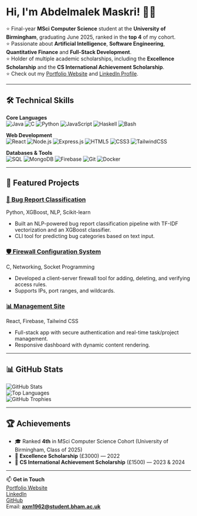 # Hi, I'm Abdelmalek Maskri! 👋🏻

⭐ Final-year **MSci Computer Science** student at the **University of Birmingham**, graduating June 2025, ranked in the **top 4** of my cohort.  
⭐ Passionate about **Artificial Intelligence**, **Software Engineering**, **Quantitative Finance** and **Full-Stack Development**.  
⭐ Holder of multiple academic scholarships, including the **Excellence Scholarship** and the **CS International Achievement Scholarship**.  
⭐ Check out my [Portfolio Website](https://abdelmalek-maskri.netlify.app) and [LinkedIn Profile](https://www.linkedin.com/in/abdelmalek-maskri-a43670237/).

---

## 🛠 Technical Skills

**Core Languages**  
![Java](https://img.shields.io/badge/Java-007396?style=for-the-badge&logo=openjdk&logoColor=white)
![C](https://img.shields.io/badge/C-00599C?style=for-the-badge&logo=c&logoColor=white)
![Python](https://img.shields.io/badge/Python-3776AB?style=for-the-badge&logo=python&logoColor=white)
![JavaScript](https://img.shields.io/badge/JavaScript-F7DF1E?style=for-the-badge&logo=javascript&logoColor=black)
![Haskell](https://img.shields.io/badge/Haskell-5e5086?style=for-the-badge&logo=haskell&logoColor=white)
![Bash](https://img.shields.io/badge/Bash-4EAA25?style=for-the-badge&logo=gnu-bash&logoColor=white)

**Web Development**  
![React](https://img.shields.io/badge/React-20232A?style=for-the-badge&logo=react&logoColor=61DAFB)
![Node.js](https://img.shields.io/badge/Node.js-339933?style=for-the-badge&logo=node-dot-js&logoColor=white)
![Express.js](https://img.shields.io/badge/Express.js-000000?style=for-the-badge&logo=express&logoColor=white)
![HTML5](https://img.shields.io/badge/HTML5-E34F26?style=for-the-badge&logo=html5&logoColor=white)
![CSS3](https://img.shields.io/badge/CSS3-1572B6?style=for-the-badge&logo=css3&logoColor=white)
![TailwindCSS](https://img.shields.io/badge/Tailwind_CSS-38B2AC?style=for-the-badge&logo=tailwind-css&logoColor=white)

**Databases & Tools**  
![SQL](https://img.shields.io/badge/SQL-003B57?style=for-the-badge&logo=databricks&logoColor=white)
![MongoDB](https://img.shields.io/badge/MongoDB-4EA94B?style=for-the-badge&logo=mongodb&logoColor=white)
![Firebase](https://img.shields.io/badge/Firebase-FFCA28?style=for-the-badge&logo=firebase&logoColor=black)
![Git](https://img.shields.io/badge/Git-F05032?style=for-the-badge&logo=git&logoColor=white)
![Docker](https://img.shields.io/badge/Docker-2496ED?style=for-the-badge&logo=docker&logoColor=white)

---

## 📂 Featured Projects

### [🚀 Bug Report Classification](https://github.com/abdelmalek-maskri/Bug-Report-Classification)  
Python, XGBoost, NLP, Scikit-learn  
- Built an NLP-powered bug report classification pipeline with TF-IDF vectorization and an XGBoost classifier.  
- CLI tool for predicting bug categories based on text input.

### [🛡 Firewall Configuration System](https://github.com/abdelmalek-maskri/Firewall-configuration)  
C, Networking, Socket Programming  
- Developed a client-server firewall tool for adding, deleting, and verifying access rules.  
- Supports IPs, port ranges, and wildcards.

### [📊 Management Site](https://github.com/abdelmalek-maskri/managment-site)  
React, Firebase, Tailwind CSS  
- Full-stack app with secure authentication and real-time task/project management.  
- Responsive dashboard with dynamic content rendering.

---

## 📊 GitHub Stats

![GitHub Stats](https://github-readme-stats.vercel.app/api?username=abdelmalek-maskri&show_icons=true&theme=radical)  
![Top Languages](https://github-readme-stats.vercel.app/api/top-langs/?username=abdelmalek-maskri&layout=compact&theme=radical)  
![GitHub Trophies](https://github-profile-trophy.vercel.app/?username=abdelmalek-maskri&theme=onedark)

---

## 🏆 Achievements
- 🎓 Ranked **4th** in MSci Computer Science Cohort (University of Birmingham, Class of 2025)  
- 🏅 **Excellence Scholarship** (£3000) — 2022  
- 🏅 **CS International Achievement Scholarship** (£1500) — 2023 & 2024  

---

📫 **Get in Touch**  
[Portfolio Website](https://abdelmalek-maskri.netlify.app)  
[LinkedIn](https://www.linkedin.com/in/abdelmalek-maskri-a43670237/)  
[GitHub](https://github.com/abdelmalek-maskri)  
Email: **axm1962@student.bham.ac.uk**
